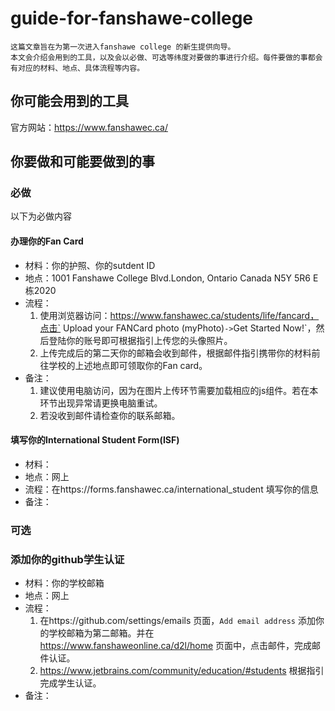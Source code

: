 # guide-for-fanshawe-college
    这篇文章旨在为第一次进入fanshawe college 的新生提供向导。
    本文会介绍会用到的工具，以及会以必做、可选等纬度对要做的事进行介绍。每件要做的事都会有对应的材料、地点、具体流程等内容。
## 你可能会用到的工具
官方网站：https://www.fanshawec.ca/

## 你要做和可能要做到的事
### 必做
以下为必做内容
#### 办理你的Fan Card
- 材料：你的护照、你的sutdent ID
- 地点：1001 Fanshawe College Blvd.London, Ontario Canada N5Y 5R6 E栋2020
- 流程：
  1. 使用浏览器访问：https://www.fanshawec.ca/students/life/fancard，点击` Upload your FANCard photo (myPhoto)` -> `Get Started Now!`，然后登陆你的账号即可根据指引上传您的头像照片。
  2. 上传完成后的第二天你的邮箱会收到邮件，根据邮件指引携带你的材料前往学校的上述地点即可领取你的Fan card。
- 备注：
  1. 建议使用电脑访问，因为在图片上传环节需要加载相应的js组件。若在本环节出现异常请更换电脑重试。
  2. 若没收到邮件请检查你的联系邮箱。
#### 填写你的International Student Form(ISF)
- 材料：
- 地点：网上
- 流程：在https://forms.fanshawec.ca/international_student 填写你的信息
- 备注：
### 可选
### 添加你的github学生认证
- 材料：你的学校邮箱
- 地点：网上
- 流程：
  1. 在https://github.com/settings/emails 页面，` Add email address ` 添加你的学校邮箱为第二邮箱。并在 https://www.fanshaweonline.ca/d2l/home 页面中，点击邮件，完成邮件认证。
  2. https://www.jetbrains.com/community/education/#students 根据指引完成学生认证。
- 备注：